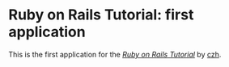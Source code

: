 # Ruby on Rails Tutorial: first application

This is the first application for the
[*Ruby on Rails Tutorial*](http://railstutorial.org/)
by [czh](http://cctv.com/).